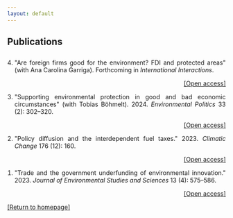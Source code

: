```yaml
---
layout: default
---
```


## Publications

<ol reversed style = "padding-left: 1.2em; padding-top: 10px;">

<li align="justify">"Are foreign firms good for the environment? FDI and protected areas" (with Ana Carolina Garriga). Forthcoming in <em>International Interactions</em>. <p align="right"><a href="https://doi.org/10.1080/03050629.2025.2473362" target="_blank">[Open access]</a></p></li>

<li align="justify">"Supporting environmental protection in good and bad economic circumstances" (with Tobias Böhmelt). 2024. <em>Environmental Politics</em> 33 (2): 302&ndash;320. <p align="right"><a href="https://doi.org/10.1080/09644016.2023.2200653" target="_blank">[Open access]</a></p></li>

<li align="justify">"Policy diffusion and the interdependent fuel taxes." 2023. <em>Climatic Change</em> 176 (12): 160. <p align="right"><a href="https://doi.org/10.1007/s10584-023-03608-y" target="_blank">[Open access]</a></p></li>

<li align="justify">"Trade and the government underfunding of environmental innovation." 2023. <em>Journal of Environmental Studies and Sciences</em> 13 (4): 575&ndash;586. <p align="right"><a href="https://doi.org/10.1007/s13412-023-00847-4" target="_blank">[Open access]</a></p></li>

</ol>

<p><a href="/index">[Return to homepage]</a></p>